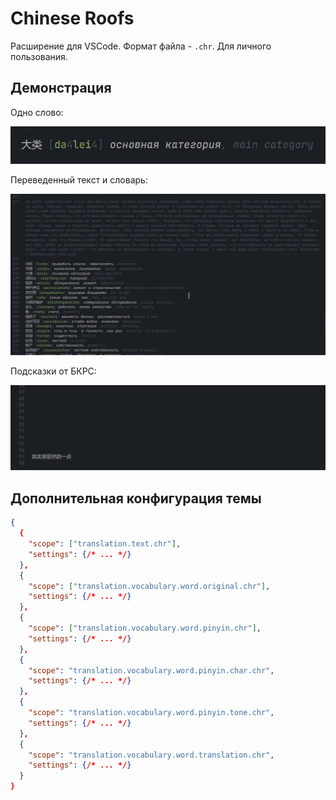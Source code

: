 # Chinese Roofs

Расширение для VSCode. Формат файла - `.chr`. Для личного пользования.

## Демонстрация

Одно слово:

![Слово](./images/example-0.jpg)

Переведенный текст и словарь:

![Переведенный текст и словарь](./images/example-1.jpg)

Подсказки от БКРС:

![Подсказки от БКРС](./images/example-2.gif)

## Дополнительная конфигурация темы

```json
{
  {
    "scope": ["translation.text.chr"],
    "settings": {/* ... */}
  },
  {
    "scope": ["translation.vocabulary.word.original.chr"],
    "settings": {/* ... */}
  },
  {
    "scope": ["translation.vocabulary.word.pinyin.chr"],
    "settings": {/* ... */}
  },
  {
    "scope": "translation.vocabulary.word.pinyin.char.chr",
    "settings": {/* ... */}
  },
  {
    "scope": "translation.vocabulary.word.pinyin.tone.chr",
    "settings": {/* ... */}
  },
  {
    "scope": "translation.vocabulary.word.translation.chr",
    "settings": {/* ... */}
  }
}
```

